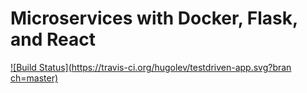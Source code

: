 # Microservices with Docker, Flask, and React
[![Build Status](https://travis-ci.org/hugolev/testdriven-app.svg?bran
ch=master)](https://travis-ci.org/hugolev/testdriven-app)
